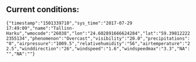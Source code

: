 ## Current conditions: 
 ``` {"timestamp":"1501339710","sys_time":"2017-07-29 17:49:09","name":"Tallinn-Harku","wmocode":"26038","lon":"24.602891666624284","lat":"59.398122222355134","phenomenon":"Overcast","visibility":"20.0","precipitations":"0","airpressure":"1009.5","relativehumidity":"56","airtemperature":"22.5","winddirection":"26","windspeed":"1.6","windspeedmax":"3.3","NA":"","NA":""} ```
